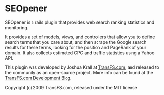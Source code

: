 SEOpener
========

SEOpener is a rails plugin that provides web search ranking statistics and monitoring.

It provides a set of models, views, and controllers that allow you to define search terms that you care about, and then scrape the Google search results for these terms, looking for the position and PageRank of your domain.  It also collects estimated CPC and traffic statistics using a Yahoo API.


This plugin was developed by Joshua Krall at [TransFS.com](http://transfs.com), and released to the community as an open-source project.  More info can be found at the [TransFS.com Development Blog](http://transfs.com/devblog).

Copyright (c) 2009 TransFS.com, released under the MIT license
